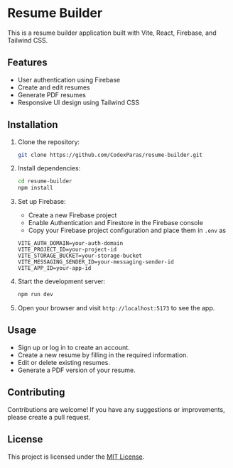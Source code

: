 # Resume Builder

This is a resume builder application built with Vite, React, Firebase, and Tailwind CSS.

## Features

- User authentication using Firebase
- Create and edit resumes
- Generate PDF resumes
- Responsive UI design using Tailwind CSS

## Installation

1. Clone the repository:

   ```bash
   git clone https://github.com/CodexParas/resume-builder.git
   ```

2. Install dependencies:

   ```bash
   cd resume-builder
   npm install
   ```

3. Set up Firebase:

   - Create a new Firebase project
   - Enable Authentication and Firestore in the Firebase console
   - Copy your Firebase project configuration and place them in `.env` as

   ```VITE_API_KEY=your-api-key
   VITE_AUTH_DOMAIN=your-auth-domain
   VITE_PROJECT_ID=your-project-id
   VITE_STORAGE_BUCKET=your-storage-bucket
   VITE_MESSAGING_SENDER_ID=your-messaging-sender-id
   VITE_APP_ID=your-app-id
   ```

4. Start the development server:

   ```bash
   npm run dev
   ```

5. Open your browser and visit `http://localhost:5173` to see the app.

## Usage

- Sign up or log in to create an account.
- Create a new resume by filling in the required information.
- Edit or delete existing resumes.
- Generate a PDF version of your resume.

## Contributing

Contributions are welcome! If you have any suggestions or improvements, please create a pull request.

## License

This project is licensed under the [MIT License](LICENSE).

```

```
